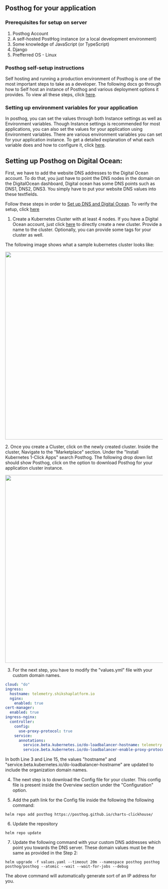 ## Posthog for your application

### Prerequisites for setup on server

1. Posthog Account
2. A self-hosted PostHog instance (or a local development environment)
3. Some knowledge of JavaScript (or TypeScript)
4. Django
5. Prefferred OS - Linux

### Posthog self-setup instructions

Self hosting and running a production environment of Posthog is one of the most important steps to take as a developer. The following docs go through how to Self host an instance of Posthog and various deployment options it provides. To view all these steps, click [here](https://posthog.com/docs/self-host).

### Setting up environment variables for your application

In posthog, you can set the values through both Instance settings as well as Environment variables. Though Instance settings is recommended for most applications, you can also set the values for your application using Environment variables. There are various environment variables you can set for your application instance. To get a detailed explanation of what each variable does and how to configure it, click [here](https://posthog.com/docs/self-host/configure/environment-variables).

## Setting up Posthog on Digital Ocean:

First, we have to add the website DNS addresses to the Digital Ocean account. To do that, you just have to point the DNS nodes in the domain on the DigitalOcean dashboard, Digital ocean has some DNS points such as DNS1, DNS2, DNS3. You simply have to put your website DNS values into these textfields.

Follow these steps in order to [Set up DNS and Digital Ocean](https://docs.digitalocean.com/products/networking/dns/quickstart/). To verify the setup, click [here](https://dnschecker.org/)

1. Create a Kubernetes Cluster with at least 4 nodes. If you have a Digital Ocean account, just click [here](https://cloud.digitalocean.com/kubernetes/clusters/) to directly create a new cluster. Provide a name to the cluster. Optionally, you can provide some tags for your cluster as well.

The following image shows what a sample kubernetes cluster looks like:

<p align="center">
<img src="https://user-images.githubusercontent.com/77961530/182447425-a1a55f5b-7190-4967-87be-7ae50e2a492d.png" width="600" align="center"/>
</p>
2. Once you create a Cluster, click on the newly created cluster. Inside the cluster, Navigate to the "Marketplace" section. Under the "Install Kubernetes 1-Click Apps" search Posthog. The following drop down list should show Posthog, click on the option to download Posthog for your application cluster instance.

<p align="center">
<img src="https://user-images.githubusercontent.com/77961530/182447548-08dc8314-3a57-4153-a620-0c10787226e8.png" width="600" allign="center"/>
</p>

3. For the next step, you have to modify the "values.yml" file with your custom domain names.

```yaml
cloud: "do"
ingress:
  hostname: telemetry.shikshaplatform.io
  nginx:
    enabled: true
cert-manager:
  enabled: true
ingress-nginx:
  controller:
    config:
      use-proxy-protocol: true
    service:
      annotations:
        service.beta.kubernetes.io/do-loadbalancer-hostname: telemetry.shikshaplatform.io
        service.beta.kubernetes.io/do-loadbalancer-enable-proxy-protocol: "true"
```

In both Line 3 and Line 15, the values "hostname" and "service.beta.kubernetes.io/do-loadbalancer-hostname" are updated to include the organization domain names.

4. The next step is to download the Config file for your cluster. This config file is present inside the Overview section under the "Configuration" option.

5. Add the path link for the Config file inside the following the following command:

```shell
helm repo add posthog https://posthog.github.io/charts-clickhouse/
```

6. Update the repository

```shell
helm repo update
```

7. Update the following command with your custom DNS addresses which point you towards the DNS server. These domain values must be the same as provided in the Step 2:

```shell
helm upgrade -f values.yaml --timeout 20m --namespace posthog posthog posthog/posthog --atomic --wait --wait-for-jobs --debug
```

The above command will automatically generate sort of an IP address for you.


